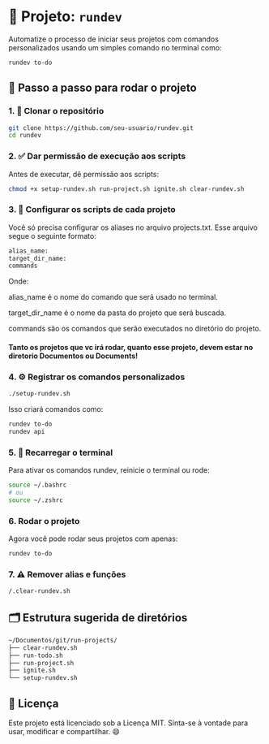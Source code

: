# 🧰 Projeto: `rundev`

Automatize o processo de iniciar seus projetos com comandos personalizados usando um simples comando no terminal como:

```bash
rundev to-do
```

## 🚀 Passo a passo para rodar o projeto

### 1. 🔽 Clonar o repositório

```bash
git clone https://github.com/seu-usuario/rundev.git
cd rundev
```

### 2. ✅ Dar permissão de execução aos scripts

Antes de executar, dê permissão aos scripts:

```bash
chmod +x setup-rundev.sh run-project.sh ignite.sh clear-rundev.sh
```

### 3. 🧩 Configurar os scripts de cada projeto

Você só precisa configurar os aliases no arquivo projects.txt.
Esse arquivo segue o seguinte formato:

```bash
alias_name:
target_dir_name:
commands

```

Onde:

alias_name é o nome do comando que será usado no terminal.

target_dir_name é o nome da pasta do projeto que será buscada.

commands são os comandos que serão executados no diretório do projeto.

#### Tanto os projetos que vc irá rodar, quanto esse projeto, devem estar no diretorio Documentos ou Documents!

### 4. ⚙️ Registrar os comandos personalizados

```bash
./setup-rundev.sh
```

Isso criará comandos como:

```bash
rundev to-do
rundev api
```

### 5. 🧪 Recarregar o terminal

Para ativar os comandos rundev, reinicie o terminal ou rode:

```bash
source ~/.bashrc
# ou
source ~/.zshrc
```

### 6. Rodar o projeto

Agora você pode rodar seus projetos com apenas:

```bash
rundev to-do
```

### 7. ⚠️ Remover alias e funções

```bash
/.clear-rundev.sh
```

## 🗂 Estrutura sugerida de diretórios

```bash
~/Documentos/git/run-projects/
├── clear-rundev.sh
├── run-todo.sh
├── run-project.sh
├── ignite.sh
└── setup-rundev.sh
```

## 📜 Licença

Este projeto está licenciado sob a Licença MIT.
Sinta-se à vontade para usar, modificar e compartilhar. 😄
